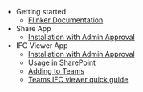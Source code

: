 - Getting started
  - [Flinker Documentation](README)
- Share App
  - [Installation with Admin Approval](installation)
- IFC Viewer App
  - [Installation with Admin Approval](viewer-app-installation-with-admin-approval)
  - [Usage in SharePoint](using-ifc-viewer-in-sharepoint)
  - [Adding to Teams](adding-ifc-viewer-app-from-sharepoint-to-teams)
  - [Teams IFC viewer quick guide](teams-ifc-viewer-quick-guide)
